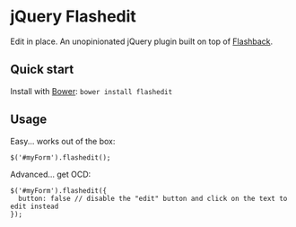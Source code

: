 jQuery Flashedit
================
Edit in place. An unopinionated jQuery plugin built on top of [Flashback](https://github.com/cjroth/flashback).

## Quick start
Install with [Bower](http://bower.io/): `bower install flashedit`

## Usage
Easy... works out of the box:
```
$('#myForm').flashedit();
```

Advanced... get OCD:
```
$('#myForm').flashedit({
  button: false // disable the "edit" button and click on the text to edit instead
});
```
